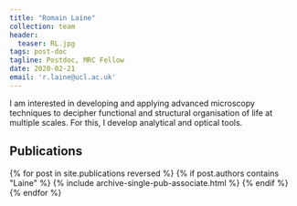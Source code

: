 ```yaml
---
title: "Romain Laine"
collection: team
header:
  teaser: RL.jpg
tags: post-doc
tagline: Postdoc, MRC Fellow
date: 2020-02-21
email: 'r.laine@ucl.ac.uk'
---
```


<!-- {::options parse_block_html="true" /} -->

<p align= "justify">

I am interested in developing and applying advanced microscopy techniques to decipher functional and structural organisation of life at multiple scales. For this, I develop analytical and optical tools.

<p align= "justify">
<h2> Publications </h2>
{% for post in site.publications reversed %}
  {% if post.authors contains "Laine" %}
    {% include archive-single-pub-associate.html %}
  {% endif %}
{% endfor %}
